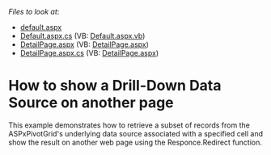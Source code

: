 <!-- default file list -->
*Files to look at*:

* [default.aspx](./CS/Q148434/default.aspx)
* [Default.aspx.cs](./CS/Q148434/Default.aspx.cs) (VB: [Default.aspx.vb](./VB/Q148434/Default.aspx.vb))
* [DetailPage.aspx](./CS/Q148434/DetailPage.aspx) (VB: [DetailPage.aspx](./VB/Q148434/DetailPage.aspx))
* [DetailPage.aspx.cs](./CS/Q148434/DetailPage.aspx.cs) (VB: [DetailPage.aspx](./VB/Q148434/DetailPage.aspx))
<!-- default file list end -->
# How to show a Drill-Down Data Source on another page


<p>This example demonstrates how to retrieve a subset of records from the ASPxPivotGrid's underlying data source associated with a specified cell and show the result on another web page using the Responce.Redirect function.</p>

<br/>



